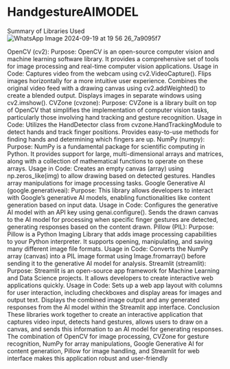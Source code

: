 # HandgestureAIMODEL

Summary of Libraries Used![WhatsApp Image 2024-09-19 at 19 56 26_7a9095f7](https://github.com/user-attachments/assets/4f278c6f-ee41-4397-8fed-664abb0e3a60)

OpenCV (cv2):
Purpose: OpenCV is an open-source computer vision and machine learning software library. It provides a comprehensive set of tools for image processing and real-time computer vision applications.
Usage in Code:
Captures video from the webcam using cv2.VideoCapture().
Flips images horizontally for a more intuitive user experience.
Combines the original video feed with a drawing canvas using cv2.addWeighted() to create a blended output.
Displays images in separate windows using cv2.imshow().
CVZone (cvzone):
  Purpose: CVZone is a library built on top of OpenCV that simplifies the implementation of computer vision tasks, particularly those involving hand tracking and gesture recognition.
  Usage in Code:
  Utilizes the HandDetector class from cvzone.HandTrackingModule to detect hands and track finger positions.
  Provides easy-to-use methods for finding hands and determining which fingers are up.
NumPy (numpy):
    Purpose: NumPy is a fundamental package for scientific computing in Python. It provides support for large, multi-dimensional arrays and matrices, along with a collection of mathematical functions to operate on these arrays.
    Usage in Code:
    Creates an empty canvas (array) using np.zeros_like(img) to allow drawing based on detected gestures.
    Handles array manipulations for image processing tasks.
Google Generative AI (google.generativeai):
    Purpose: This library allows developers to interact with Google’s generative AI models, enabling functionalities like content generation based on input data.
  Usage in Code:
    Configures the generative AI model with an API key using genai.configure().
  Sends the drawn canvas to the AI model for processing when specific finger gestures are detected, generating responses based on the content drawn.
Pillow (PIL):
  Purpose: Pillow is a Python Imaging Library that adds image processing capabilities to your Python interpreter. It supports opening, manipulating, and saving many different image file formats.
  Usage in Code:
  Converts the NumPy array (canvas) into a PIL image format using Image.fromarray() before sending it to the generative AI model for analysis.
Streamlit (streamlit):
  Purpose: Streamlit is an open-source app framework for Machine Learning and Data Science projects. It allows developers to create interactive web applications quickly.
  Usage in Code:
  Sets up a web app layout with columns for user interaction, including checkboxes and display areas for images and output text.
  Displays the combined image output and any generated responses from the AI model within the Streamlit app interface.
Conclusion
These libraries work together to create an interactive application that captures video input, detects hand gestures, allows users to draw on a canvas, and sends this information to an AI model for generating responses. The combination of OpenCV for image processing, CVZone for gesture recognition, NumPy for array manipulations, Google Generative AI for content generation, Pillow for image handling, and Streamlit for web interface makes this application robust and user-friendly
